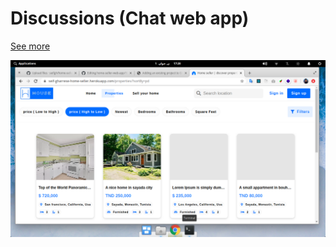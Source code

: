 # Discussions (Chat web app)
[See more](https://www.figma.com/proto/2xjMvZs8ntGc96y9UwSh5G/discussions?node-id=104%3A3&scaling=scale-down)

<img src="https://github.com/seifgh/home-seller-web-app/blob/master/Screenshot%20from%202020-06-01%2017-20-08.png" />

